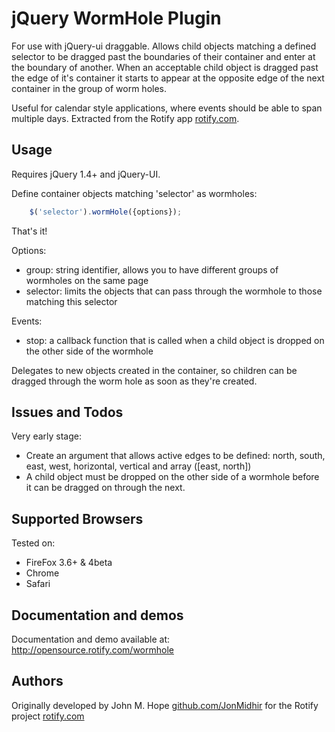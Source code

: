 # jQuery WormHole Plugin

For use with jQuery-ui draggable. Allows child objects matching a defined selector to be dragged past the boundaries of their container and enter at the boundary of another. When an acceptable child object is dragged past the edge of it's container it starts to appear at the opposite edge of the next container in the group of worm holes.

Useful for calendar style applications, where events should be able to span multiple days. Extracted from the Rotify app [rotify.com](http://www.rotify.com).

## Usage

Requires jQuery 1.4+ and jQuery-UI. 

Define container objects matching 'selector' as wormholes:

```javascript
	$('selector').wormHole({options});
```

That's it!

Options: 

- group: string identifier, allows you to have different groups of wormholes on the same page
- selector: limits the objects that can pass through the wormhole to those matching this selector

Events:

- stop: a callback function that is called when a child object is dropped on the other side of the wormhole

Delegates to new objects created in the container, so children can be dragged through the worm hole as soon as they're created.

## Issues and Todos

Very early stage:

- Create an argument that allows active edges to be defined: north, south, east, west, horizontal, vertical and array ([east, north])
- A child object must be dropped on the other side of a wormhole before it can be dragged on through the next.

## Supported Browsers

Tested on: 

- FireFox 3.6+ & 4beta
- Chrome
- Safari
	
## Documentation and demos

Documentation and demo available at: http://opensource.rotify.com/wormhole

## Authors

Originally developed by John M. Hope [github.com/JonMidhir](http://github.com/jonmidhir) for the Rotify project [rotify.com](http://www.rotify.com)